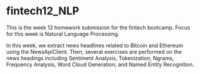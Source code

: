 # fintech12_NLP

This is the week 12 homework submission for the fintech bootcamp. Focus for this  week is Natural Language Processing. 

In this week, we extract news headlines related to Bitcoin and Ethereum using the NewsApiClient. Then, several exercises are performed on the news headings including Sentiment Analysis, Tokenization, Ngrams, Frequency Analysis, Word Cloud Generation, and Named Entity Recognition.